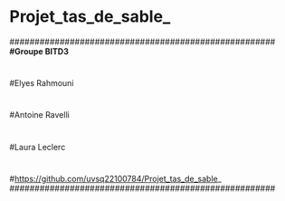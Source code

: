 # Projet_tas_de_sable_
#####################################################
**#Groupe BITD3**
#
#Elyes Rahmouni 
#
#Antoine Ravelli
#
#Laura Leclerc
#
#https://github.com/uvsq22100784/Projet_tas_de_sable_
#####################################################
